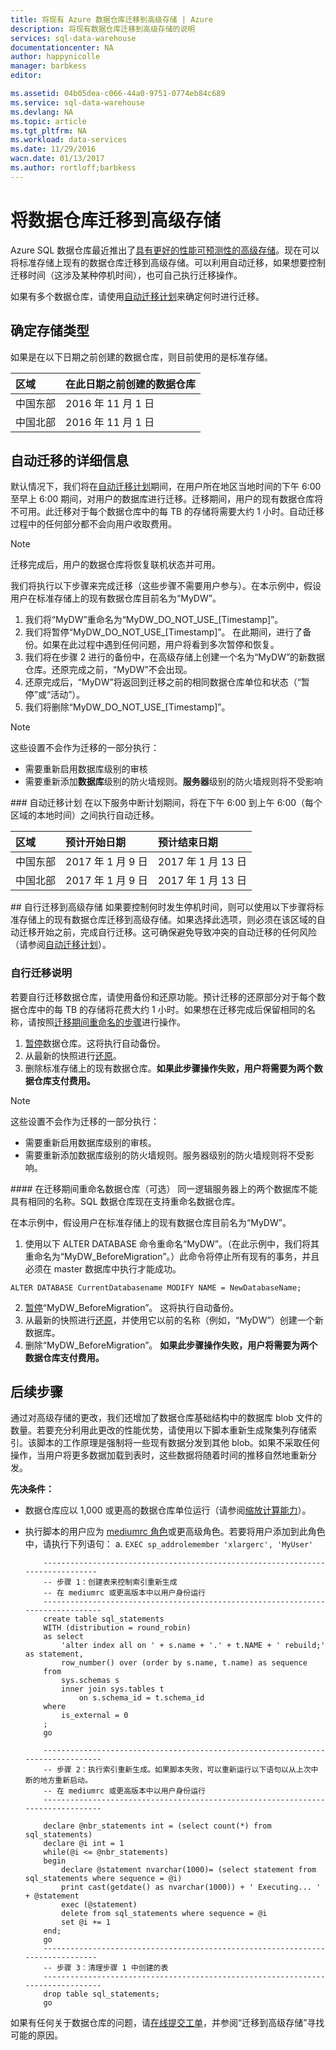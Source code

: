 ```yaml
---
title: 将现有 Azure 数据仓库迁移到高级存储 | Azure
description: 将现有数据仓库迁移到高级存储的说明
services: sql-data-warehouse
documentationcenter: NA
author: happynicolle
manager: barbkess
editor: 

ms.assetid: 04b05dea-c066-44a0-9751-0774eb84c689
ms.service: sql-data-warehouse
ms.devlang: NA
ms.topic: article
ms.tgt_pltfrm: NA
ms.workload: data-services
ms.date: 11/29/2016
wacn.date: 01/13/2017
ms.author: rortloff;barbkess
---
```


# 将数据仓库迁移到高级存储
Azure SQL 数据仓库最近推出了[具有更好的性能可预测性的高级存储][premium storage for greater performance predictability]。现在可以将标准存储上现有的数据仓库迁移到高级存储。可以利用自动迁移，如果想要控制迁移时间（这涉及某种停机时间），也可自己执行迁移操作。

如果有多个数据仓库，请使用[自动迁移计划][]来确定何时进行迁移。

## 确定存储类型
如果是在以下日期之前创建的数据仓库，则目前使用的是标准存储。

| **区域** | **在此日期之前创建的数据仓库** |
|:--- |:--- |
| 中国东部 |2016 年 11 月 1 日 |
| 中国北部 |2016 年 11 月 1 日 |

## 自动迁移的详细信息
默认情况下，我们将在[自动迁移计划][automatic migration schedule]期间，在用户所在地区当地时间的下午 6:00 至早上 6:00 期间，对用户的数据库进行迁移。迁移期间，用户的现有数据仓库将不可用。此迁移对于每个数据仓库中的每 TB 的存储将需要大约 1 小时。自动迁移过程中的任何部分都不会向用户收取费用。

> [!NOTE]
> 迁移完成后，用户的数据仓库将恢复联机状态并可用。

我们将执行以下步骤来完成迁移（这些步骤不需要用户参与）。在本示例中，假设用户在标准存储上的现有数据仓库目前名为“MyDW”。

1. 我们将“MyDW”重命名为“MyDW\_DO\_NOT\_USE\_[Timestamp]”。
2. 我们将暂停“MyDW\_DO\_NOT\_USE\_[Timestamp]”。 在此期间，进行了备份。如果在此过程中遇到任何问题，用户将看到多次暂停和恢复。
3. 我们将在步骤 2 进行的备份中，在高级存储上创建一个名为“MyDW”的新数据仓库。还原完成之前，“MyDW”不会出现。
4. 还原完成后，“MyDW”将返回到迁移之前的相同数据仓库单位和状态（“暂停”或“活动”）。
5. 我们将删除“MyDW\_DO\_NOT\_USE\_[Timestamp]”。

> [!NOTE]
> 这些设置不会作为迁移的一部分执行：
> 
>	-  需要重新启用数据库级别的审核
>	-  需要重新添加**数据库**级别的防火墙规则。**服务器**级别的防火墙规则将不受影响

###<a name="automatic-migration-schedule"></a> 自动迁移计划
在以下服务中断计划期间，将在下午 6:00 到上午 6:00（每个区域的本地时间）之间执行自动迁移。

| **区域** | **预计开始日期** | **预计结束日期** |
|:--- |:--- |:--- |
| 中国东部 |2017 年 1 月 9 日 |2017 年 1 月 13 日 |
| 中国北部 |2017 年 1 月 9 日 |2017 年 1 月 13 日 |

##<a name="self-migration-to-premium-storage"></a> 自行迁移到高级存储
如果要控制何时发生停机时间，则可以使用以下步骤将标准存储上的现有数据仓库迁移到高级存储。如果选择此选项，则必须在该区域的自动迁移开始之前，完成自行迁移。这可确保避免导致冲突的自动迁移的任何风险（请参阅[自动迁移计划][automatic migration schedule]）。

### 自行迁移说明
若要自行迁移数据仓库，请使用备份和还原功能。预计迁移的还原部分对于每个数据仓库中的每 TB 的存储将花费大约 1 小时。如果想在迁移完成后保留相同的名称，请按照[迁移期间重命名的步骤][steps to rename during migration]进行操作。

1. [暂停][Pause]数据仓库。这将执行自动备份。
2. 从最新的快照进行[还原][Restore]。
3. 删除标准存储上的现有数据仓库。**如果此步骤操作失败，用户将需要为两个数据仓库支付费用。**

> [!NOTE]
> 这些设置不会作为迁移的一部分执行：
> 
> * 需要重新启用数据库级别的审核。
> * 需要重新添加数据库级别的防火墙规则。服务器级别的防火墙规则将不受影响。

####<a name="optional-steps-to-rename-during-migration"></a> 在迁移期间重命名数据仓库（可选）
同一逻辑服务器上的两个数据库不能具有相同的名称。SQL 数据仓库现在支持重命名数据仓库。

在本示例中，假设用户在标准存储上的现有数据仓库目前名为“MyDW”。

1. 使用以下 ALTER DATABASE 命令重命名“MyDW”。（在此示例中，我们将其重命名为“MyDW\_BeforeMigration”。）此命令将停止所有现有的事务，并且必须在 master 数据库中执行才能成功。
```
ALTER DATABASE CurrentDatabasename MODIFY NAME = NewDatabaseName;
```
2. [暂停][Pause]“MyDW\_BeforeMigration”。 这将执行自动备份。
3. 从最新的快照进行[还原][Restore]，并使用它以前的名称（例如，“MyDW”）创建一个新数据库。
4. 删除“MyDW\_BeforeMigration”。 **如果此步骤操作失败，用户将需要为两个数据仓库支付费用。**

## 后续步骤
通过对高级存储的更改，我们还增加了数据仓库基础结构中的数据库 blob 文件的数量。若要充分利用此更改的性能优势，请使用以下脚本重新生成聚集列存储索引。该脚本的工作原理是强制将一些现有数据分发到其他 blob。如果不采取任何操作，当用户将更多数据加载到表时，这些数据将随着时间的推移自然地重新分发。

**先决条件：**

- 数据仓库应以 1,000 或更高的数据仓库单位运行（请参阅[缩放计算能力][scale compute power]）。
- 执行脚本的用户应为 [mediumrc 角色][mediumrc role]或更高级角色。若要将用户添加到此角色中，请执行下列语句：
        a. `EXEC sp_addrolemember 'xlargerc', 'MyUser'`

    ```
        -------------------------------------------------------------------------------
        -- 步骤 1：创建表来控制索引重新生成
        -- 在 mediumrc 或更高版本中以用户身份运行
        --------------------------------------------------------------------------------
        create table sql_statements
        WITH (distribution = round_robin)
        as select 
            'alter index all on ' + s.name + '.' + t.NAME + ' rebuild;' as statement,
            row_number() over (order by s.name, t.name) as sequence
        from 
            sys.schemas s
            inner join sys.tables t
                on s.schema_id = t.schema_id
        where
            is_external = 0
        ;
        go

        --------------------------------------------------------------------------------
        -- 步骤 2：执行索引重新生成。如果脚本失败，可以重新运行以下语句以从上次中断的地方重新启动。
        -- 在 mediumrc 或更高版本中以用户身份运行
        --------------------------------------------------------------------------------

        declare @nbr_statements int = (select count(*) from sql_statements)
        declare @i int = 1
        while(@i <= @nbr_statements)
        begin
            declare @statement nvarchar(1000)= (select statement from sql_statements where sequence = @i)
            print cast(getdate() as nvarchar(1000)) + ' Executing... ' + @statement
            exec (@statement)
            delete from sql_statements where sequence = @i
            set @i += 1
        end;
        go
        -------------------------------------------------------------------------------
        -- 步骤 3：清理步骤 1 中创建的表
        --------------------------------------------------------------------------------
        drop table sql_statements;
        go
    ```

如果有任何关于数据仓库的问题，请[在线提交工单][在线提交工单]，并参阅“迁移到高级存储”寻找可能的原因。

<!--Image references-->

<!--Article references-->
[automatic migration schedule]: #automatic-migration-schedule
[自动迁移计划]: #automatic-migration-schedule
[self-migration to Premium Storage]: #self-migration-to-premium-storage
[在线提交工单]: https://www.azure.cn/support/support-ticket-form/?l=zh-cn
[Azure paired region]: /documentation/articles/best-practices-availability-paired-regions
[main documentation site]: /documentation/articles/services/sql-data-warehouse
[Pause]: ./sql-data-warehouse-manage-compute-portal.md#pause-compute
[Restore]: ./sql-data-warehouse-restore-database-portal.md
[steps to rename during migration]: #optional-steps-to-rename-during-migration
[scale compute power]: ./sql-data-warehouse-manage-compute-portal.md#scale-compute-power
[mediumrc role]: ./sql-data-warehouse-develop-concurrency.md

<!--MSDN references-->

<!--Other Web references-->
[Premium Storage for greater performance predictability]: https://azure.microsoft.com/zh-CN/blog/azure-sql-data-warehouse-introduces-premium-storage-for-greater-performance/
[Azure 门户]: https://portal.azure.cn

<!---HONumber=Mooncake_1212_2016-->
<!--Update_Descrtipion: wording update; update date format in tables-->